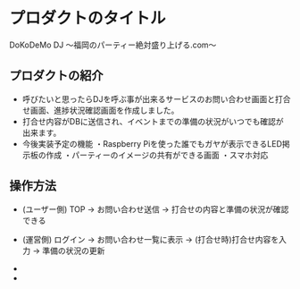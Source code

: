 # プロダクトのタイトル
DoKoDeMo DJ
〜福岡のパーティー絶対盛り上げる.com〜
## プロダクトの紹介

- 呼びたいと思ったらDJを呼ぶ事が出来るサービスのお問い合わせ画面と打合せ画面、進捗状況確認画面を作成しました。
- 打合せ内容がDBに送信され、イベントまでの準備の状況がいつでも確認が出来ます。
- 今後実装予定の機能
  ・Raspberry Piを使った誰でもガヤが表示できるLED掲示板の作成
  ・パーティーのイメージの共有ができる画面
  ・スマホ対応

## 操作方法

- (ユーザー側)
   TOP → お問い合わせ送信 → 打合せの内容と準備の状況が確認できる

- (運営側)
  ログイン → お問い合わせ一覧に表示 → (打合せ時)打合せ内容を入力 → 準備の状況の更新

- 
- 
